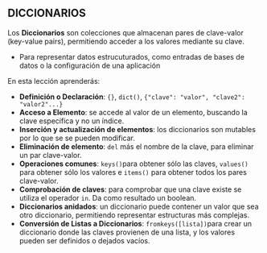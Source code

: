 ## DICCIONARIOS

Los **Diccionarios** son colecciones que almacenan pares de clave-valor (key-value pairs), permitiendo acceder a los valores mediante su clave.

- Para representar datos estrucuturados, como entradas de bases de datos o la configuración de una aplicación

En esta lección aprenderás:

- **Definición o Declaración**: `{}`, `dict()`, `{"clave": "valor", "clave2": "valor2"...}`
- **Acceso a Elemento**: se accede al valor de un elemento, buscando la clave específica y no un índice.
- **Inserción y actualización de elementos**: los diccionarios son mutables por lo que se se pueden modificar.
- **Eliminación de elemento**: `del` más el nombre de la clave, para eliminar un par clave-valor.
- **Operaciones comunes**: `keys()`para obtener sólo las claves, `values()` para obtener sólo los valores e `items()` para obtener todos los pares clave-valor.
- **Comprobación de claves**: para comprobar que una clave existe se utiliza el operador `in`. Da como resultado un boolean.
- **Diccionarios anidados**: un diccionario puede contener un valor que sea otro diccionario, permitiendo representar estructuras más complejas.
- **Conversión de Listas a Diccionarios**: `fromkeys([lista])`para crear un diccionario donde las claves provienen de una lista, y los valores pueden ser definidos o dejados vacíos.
